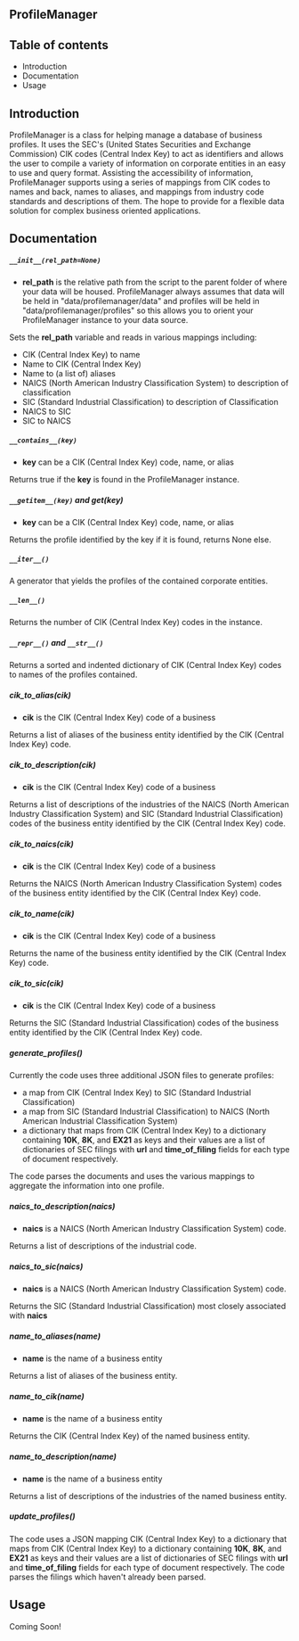 **ProfileManager**
----------------------

## Table of contents
* Introduction
* Documentation
* Usage

## Introduction

ProfileManager is a class for helping manage a database of business profiles. It uses the SEC's (United States Securities and Exchange Commission) CIK codes (Central Index Key) to act as identifiers and allows the user to compile a variety of information on corporate entities in an easy to use and query format. Assisting the accessibility of information, ProfileManager supports using a series of mappings from CIK codes to names and back, names to aliases, and mappings from industry code standards and descriptions of them. The hope to provide for a flexible data solution for complex business oriented applications.

## Documentation

##### `__init__(rel_path=None)`

* **rel_path** is the relative path from the script to the parent folder of where your data will be housed. ProfileManager always assumes that data will be held in "data/profilemanager/data" and profiles will be held in "data/profilemanager/profiles" so this allows you to orient your ProfileManager instance to your data source.

Sets the **rel_path** variable and reads in various mappings including:
* CIK (Central Index Key) to name
* Name to CIK (Central Index Key)
* Name to (a list of) aliases
* NAICS (North American Industry Classification System) to description of classification
* SIC (Standard Industrial Classification) to description of Classification
* NAICS to SIC
* SIC to NAICS

##### `__contains__(key)`

* **key** can be a CIK (Central Index Key) code, name, or alias

Returns true if the **key** is found in the ProfileManager instance.

##### `__getitem__(key)` and get(key)

* **key** can be a CIK (Central Index Key) code, name, or alias

Returns the profile identified by the key if it is found, returns None else.

##### `__iter__()`

A generator that yields the profiles of the contained corporate entities.

##### `__len__()`

Returns the number of CIK (Central Index Key) codes in the instance.

##### `__repr__()` and `__str__()`

Returns a sorted and indented dictionary of CIK (Central Index Key) codes to names of the profiles contained.

##### cik_to_alias(cik)

* **cik** is the CIK (Central Index Key) code of a business

Returns a list of aliases of the business entity identified by the CIK (Central Index Key) code.

##### cik_to_description(cik)

* **cik** is the CIK (Central Index Key) code of a business

Returns a list of descriptions of the industries of the NAICS (North American Industry Classification System) and SIC (Standard Industrial Classification) codes of the business entity identified by the CIK (Central Index Key) code.

##### cik_to_naics(cik)

* **cik** is the CIK (Central Index Key) code of a business

Returns the NAICS (North American Industry Classification System) codes of the business entity identified by the CIK (Central Index Key) code.

##### cik_to_name(cik)

* **cik** is the CIK (Central Index Key) code of a business

Returns the name of the business entity identified by the CIK (Central Index Key) code.

##### cik_to_sic(cik)

* **cik** is the CIK (Central Index Key) code of a business

Returns the SIC (Standard Industrial Classification) codes of the business entity identified by the CIK (Central Index Key) code.

##### generate_profiles()

Currently the code uses three additional JSON files to generate profiles:
* a map from CIK (Central Index Key) to SIC (Standard Industrial Classification)
* a map from SIC (Standard Industrial Classification) to NAICS (North American Industrial Classification System)
* a dictionary that maps from CIK (Central Index Key) to a dictionary containing **10K**, **8K**, and **EX21** as keys and their values are a list of dictionaries of SEC filings with **url** and **time_of_filing** fields for each type of document respectively.

The code parses the documents and uses the various mappings to aggregate the information into one profile.

##### naics_to_description(naics)

* **naics** is a NAICS (North American Industry Classification System) code.

Returns a list of descriptions of the industrial code.

##### naics_to_sic(naics)

* **naics** is a NAICS (North American Industry Classification System) code.

Returns the SIC (Standard Industrial Classification) most closely associated with **naics**

##### name_to_aliases(name)

* **name** is the name of a business entity

Returns a list of aliases of the business entity.

##### name_to_cik(name)

* **name** is the name of a business entity

Returns the CIK (Central Index Key) of the named business entity.

##### name_to_description(name)

* **name** is the name of a business entity

Returns a list of descriptions of the industries of the named business entity.

##### update_profiles()

The code uses a JSON mapping CIK (Central Index Key) to a dictionary that maps from CIK (Central Index Key) to a dictionary containing **10K**, **8K**, and **EX21** as keys and their values are a list of dictionaries of SEC filings with **url** and **time_of_filing** fields for each type of document respectively. The code parses the filings which haven't already been parsed.

## Usage

Coming Soon!
